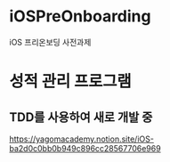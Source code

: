 # iOSPreOnboarding
iOS 프리온보딩 사전과제 

# 성적 관리 프로그램

## TDD를 사용하여 새로 개발 중

https://yagomacademy.notion.site/iOS-ba2d0c0bb0b949c896cc28567706e969
